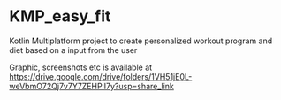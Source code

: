 # KMP_easy_fit
Kotlin Multiplatform project to create personalized workout program and diet based on a input from the user

Graphic, screenshots etc is available at https://drive.google.com/drive/folders/1VH51jE0L-weVbmO72Qj7v7Y7ZEHPiI7y?usp=share_link
